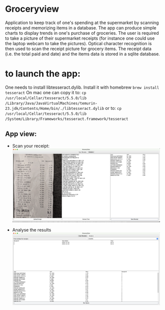 # Groceryview

Application to keep track of one's spending at the supermarket by scanning receipts and memorizing items in a database.
The app can produce simple charts to display trends in one's purchase of groceries.
The user is required to take a picture of their supermarket receipts (for instance one could use the laptop webcam to take the pictures).
Optical character recognition is then used to scan the receipt picture for grocery items.
The receipt data (i.e. the total paid and date) and the items data is stored in a sqlite database.


# to launch the app:
One needs to install libtesseract.dylib.
Install it with homebrew
`brew install tesseract`
On mac one can copy it to:
`cp /usr/local/Cellar/tesseract/5.5.0/lib /Library/Java/JavaVirtualMachines/temurin-23.jdk/Contents/Home/bin/./libtesseract.dylib`
or to:
`cp /usr/local/Cellar/tesseract/5.5.0/lib /System/Library/Frameworks/tesseract.framework/tesseract`


## App view:
- Scan your receipt:
![alt text](scan_tab.png)

- Analyse the results
![alt text](analysis_tab.png)